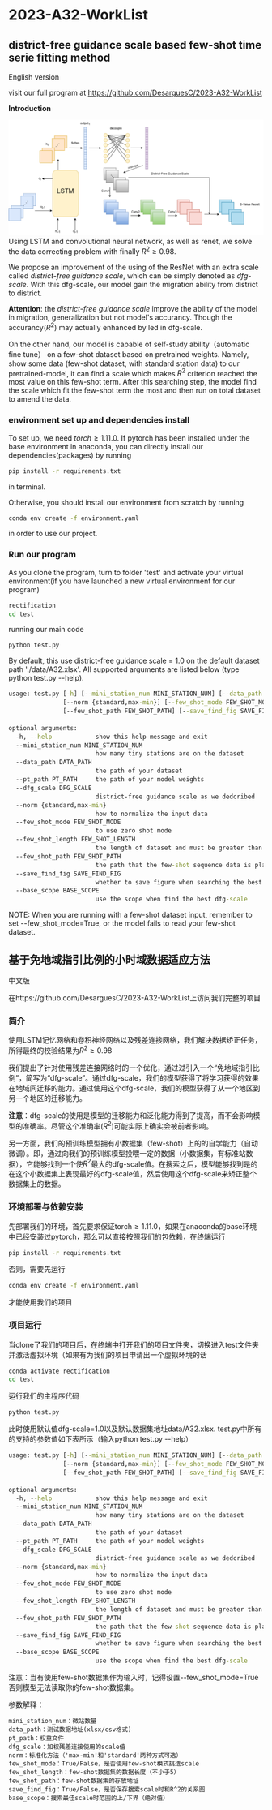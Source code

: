# 2023-A32-WorkList





## district-free guidance scale based few-shot time serie fitting method
English version

visit our full program at https://github.com/DesarguesC/2023-A32-WorkList

**Introduction**

![model](/data/assets/model.png)
Using LSTM and convolutional neural network, as well as renet, we solve the data correcting problem with finally $R^2\ge0.98$.

We propose an improvement of the using of the ResNet with an extra scale called *district-free guidance scale*, which can be simply denoted as *dfg-scale*. With this dfg-scale, our model gain the migration ability from district to district.

**Attention**: the *district-free guidance scale* improve the ability of the model in migration, generalization but not model's accurancy. Though the accurancy($R^2$) may actually enhanced by led in dfg-scale. 

On the other hand, our model is capable of self-study ability（automatic fine tune） on a few-shot dataset based on pretrained weights. Namely, show some data (few-shot dataset, with standard station data) to our pretrained-model, it can find a scale which makes $R^2$ criterion reached the most value on this few-shot term. After this searching step, the model find the scale which fit the few-shot term the most and then run on total dataset to amend the data.

### environment set up and dependencies install
To set up, we need $torch\ge1.11.0$. If pytorch has been installed under the base environment in anaconda, you can directly install our dependencies(packages) by running
```bat
pip install -r requirements.txt
```
in terminal.

Otherwise, you should install our environment from scratch by running
```bat
conda env create -f environment.yaml
```
in order to use our project.

### Run our program

As you clone the program, turn to folder 'test' and activate your virtual environment(if you have launched a new virtual environment for our program)
```bat
rectification
cd test
```
running our main code
```bat
python test.py
```

By default, this use district-free guidance scale = 1.0 on the default dataset path './data/A32.xlsx'. All supported arguments are listed below (type python test.py --help).
```bat
usage: test.py [-h] [--mini_station_num MINI_STATION_NUM] [--data_path DATA_PATH] [--pt_path PT_PATH] [--dfg_scale DFG_SCALE]
               [--norm {standard,max-min}] [--few_shot_mode FEW_SHOT_MODE] [--few_shot_length FEW_SHOT_LENGTH]
               [--few_shot_path FEW_SHOT_PATH] [--save_find_fig SAVE_FIND_FIG] [--base_scope BASE_SCOPE]

optional arguments:
  -h, --help            show this help message and exit
  --mini_station_num MINI_STATION_NUM
                        how many tiny stations are on the dataset
  --data_path DATA_PATH
                        the path of your dataset
  --pt_path PT_PATH     the path of your model weights
  --dfg_scale DFG_SCALE
                        district-free guidance scale as we dedcribed
  --norm {standard,max-min}
                        how to normalize the input data
  --few_shot_mode FEW_SHOT_MODE
                        to use zero shot mode
  --few_shot_length FEW_SHOT_LENGTH
                        the length of dataset and must be greater than 5
  --few_shot_path FEW_SHOT_PATH
                        the path that the few-shot sequence data is placed
  --save_find_fig SAVE_FIND_FIG
                        whether to save figure when searching the best scale
  --base_scope BASE_SCOPE
                        use the scope when find the best dfg-scale
```

NOTE: When you are running with a few-shot dataset input, remember to set --few_shot_mode=True, or the model fails to read your few-shot dataset.





## 基于免地域指引比例的小时域数据适应方法
中文版

在https://github.com/DesarguesC/2023-A32-WorkList上访问我们完整的项目

### 简介

使用LSTM记忆网络和卷积神经网络以及残差连接网络，我们解决数据矫正任务，所得最终的校验结果为$R^2\ge0.98$

我们提出了针对使用残差连接网络时的一个优化，通过过引入一个“免地域指引比例”，简写为“dfg-scale”。通过dfg-scale，我们的模型获得了将学习获得的效果在地域间迁移的能力。通过使用这个dfg-scale，我们的模型获得了从一个地区到另一个地区的迁移能力。

**注意**：dfg-scale的使用是模型的迁移能力和泛化能力得到了提高，而不会影响模型的准确率。尽管这个准确率($R^2$)可能实际上确实会被前者影响。

另一方面，我们的预训练模型拥有小数据集（few-shot）上的的自学能力（自动微调）。即，通过向我们的预训练模型投喂一定的数据（小数据集，有标准站数据），它能够找到一个使$R^2$最大的dfg-scale值。在搜索之后，模型能够找到是的在这个小数据集上表现最好的dfg-scale值，然后使用这个dfg-scale来矫正整个数据集上的数据。



### 环境部署与依赖安装
先部署我们的环境，首先要求保证torch$\ge 1.11.0$，如果在anaconda的base环境中已经安装过pytorch，那么可以直接按照我们的包依赖，在终端运行
```bat
pip install -r requirements.txt
```
否则，需要先运行
```bat
conda env create -f environment.yaml
```
才能使用我们的项目

### 项目运行

当clone了我们的项目后，在终端中打开我们的项目文件夹，切换进入test文件夹并激活虚拟环境（如果有为我们的项目申请出一个虚拟环境的话
```bat
conda activate rectification
cd test
```
运行我们的主程序代码
```bat
python test.py
```
此时使用默认值dfg-scale=1.0以及默认数据集地址data/A32.xlsx. test.py中所有的支持的参数值如下表所示（输入python test.py --help）
```bat
usage: test.py [-h] [--mini_station_num MINI_STATION_NUM] [--data_path DATA_PATH] [--pt_path PT_PATH] [--dfg_scale DFG_SCALE]
               [--norm {standard,max-min}] [--few_shot_mode FEW_SHOT_MODE] [--few_shot_length FEW_SHOT_LENGTH]
               [--few_shot_path FEW_SHOT_PATH] [--save_find_fig SAVE_FIND_FIG] [--base_scope BASE_SCOPE]

optional arguments:
  -h, --help            show this help message and exit
  --mini_station_num MINI_STATION_NUM
                        how many tiny stations are on the dataset
  --data_path DATA_PATH
                        the path of your dataset
  --pt_path PT_PATH     the path of your model weights
  --dfg_scale DFG_SCALE
                        district-free guidance scale as we dedcribed
  --norm {standard,max-min}
                        how to normalize the input data
  --few_shot_mode FEW_SHOT_MODE
                        to use zero shot mode
  --few_shot_length FEW_SHOT_LENGTH
                        the length of dataset and must be greater than 5
  --few_shot_path FEW_SHOT_PATH
                        the path that the few-shot sequence data is placed
  --save_find_fig SAVE_FIND_FIG
                        whether to save figure when searching the best scale
  --base_scope BASE_SCOPE
                        use the scope when find the best dfg-scale
```

注意：当有使用few-shot数据集作为输入时，记得设置--few_shot_mode=True否则模型无法读取你的few-shot数据集。

参数解释：
```bat
mini_station_num：微站数量
data_path：测试数据地址(xlsx/csv格式)
pt_path：权重文件
dfg_scale：加权残差连接使用的scale值
norm：标准化方法（'max-min'和'standard'两种方式可选）
few_shot_mode：True/False，是否使用few-shot模式挑选scale
few_shot_length：few-shot数据集的数据长度（不小于5）
few_shot_path：few-shot数据集的存放地址
save_find_fig：True/False，是否保存搜索scale时和R^2的关系图
base_scope：搜索最佳scale时范围的上/下界（绝对值）
```



